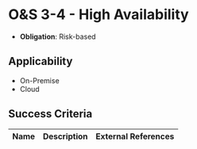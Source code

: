 # O&S 3-4 - High Availability

- **Obligation**: Risk-based






## Applicability

- On-Premise
- Cloud



## Success Criteria

| Name | Description | External References |
| ----- | ---------- | ------------------- |

